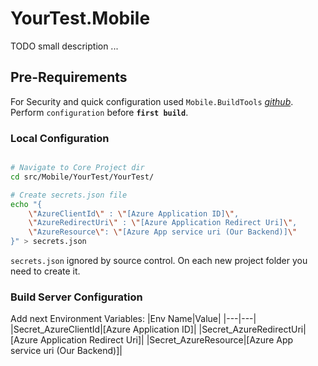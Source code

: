 # YourTest.Mobile

TODO small description ...

## Pre-Requirements

For Security and quick configuration used `Mobile.BuildTools` _[github](https://github.com/dansiegel/Mobile.BuildTools)_. Perform `configuration` before __`first build`__.

### Local Configuration

```bash

# Navigate to Core Project dir
cd src/Mobile/YourTest/YourTest/

# Create secrets.json file
echo "{
    \"AzureClientId\" : \"[Azure Application ID]\",
    \"AzureRedirectUri\" : \"[Azure Application Redirect Uri]\",
    \"AzureResource\": \"[Azure App service uri (Our Backend)]\"
}" > secrets.json

```

`secrets.json` ignored by source control. On each new project folder you need to create it.

### Build Server Configuration

Add next Environment Variables:
|Env Name|Value|
|---|---|
|Secret_AzureClientId|[Azure Application ID]|
|Secret_AzureRedirectUri|[Azure Application Redirect Uri]|
|Secret_AzureResource|[Azure App service uri (Our Backend)]|
